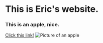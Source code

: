 # This is Eric's website.

### This is an apple, nice.
[Click this link!](https://d35cboq8p4kpyk.cloudfront.net)
![Picture of an apple](https://www.discountpartysupplies.com.au/media/catalog/product/cache/bee498d0887183cc5ae5d15ff8c9c20c/f/r/frudeaf03.jpg "Apple")
